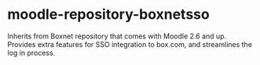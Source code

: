 moodle-repository-boxnetsso
===========================

Inherits from Boxnet repository that comes with Moodle 2.6 and up.  Provides extra features for SSO integration to box.com, and streamlines the log in process.
